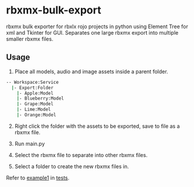 # rbxmx-bulk-export

rbxmx bulk exporter for rbxlx rojo projects in python using Element Tree for xml and Tkinter for GUI.
Separates one large rbxmx export into multiple smaller rbxmx files.

## Usage

1. Place all models, audio and image assets inside a parent folder.

```bash
-- Workspace:Service
  |- Export:Folder
    |- Apple:Model
    |- Blueberry:Model
    |- Grape:Model
    |- Lime:Model
    |- Orange:Model
```

2. Right click the folder with the assets to be exported, save to file as a rbxmx file.

3. Run main.py
4. Select the rbxmx file to separate into other rbxmx files.
5. Select a folder to create the new rbxmx files in.

Refer to [example1](tests/example1) in [tests](tests).
